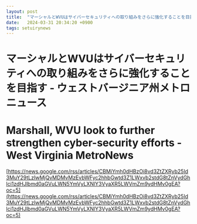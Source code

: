 ```yaml
---
layout: post
title:  "マーシャルとWVUはサイバーセキュリティへの取り組みをさらに強化することを目指す - ウェストバージニア州メトロニュース"
date:   2024-03-31 20:34:20 +0900
tags: setuirynews 
---
```


# マーシャルとWVUはサイバーセキュリティへの取り組みをさらに強化することを目指す - ウェストバージニア州メトロニュース



# Marshall, WVU look to further strengthen cyber-security efforts - West Virginia MetroNews

[https://news.google.com/rss/articles/CBMiYmh0dHBzOi8vd3ZtZXRyb25ld3MuY29tLzIwMjQvMDMvMzEvbWFyc2hhbGwtd3Z1LWxvb2stdG8tZnVydGhlci1zdHJlbmd0aGVuLWN5YmVyLXNlY3VyaXR5LWVmZm9ydHMv0gEA?oc=5](https://news.google.com/rss/articles/CBMiYmh0dHBzOi8vd3ZtZXRyb25ld3MuY29tLzIwMjQvMDMvMzEvbWFyc2hhbGwtd3Z1LWxvb2stdG8tZnVydGhlci1zdHJlbmd0aGVuLWN5YmVyLXNlY3VyaXR5LWVmZm9ydHMv0gEA?oc=5)

